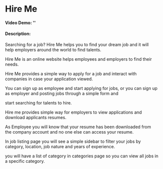 # Hire Me
#### Video Demo:  ''
#### Description: 

Searching for a job? Hire Me helps you to find your dream job and it will help employers around the world to find talents.

Hire Me is an online website helps employees and employers to find their needs.

Hire Me provides a simple way to apply for a job and interact with companies in case your application viewed.

You can sign up as employee and start applying for jobs, or you can sign up as employer and posting jobs through a simple form and 

start searching for talents to hire.

Hire me provides simple way for employers to view applications and download applicants resumes.

As Employee you will know that your resume has been downloaded from the company account and no one else can access your resume.

In job listing page you will see a simple sidebar to filter your jobs by category, location, job nature and years of experience.

you will have a list of category in categories page so you can view all jobs in a specific category.